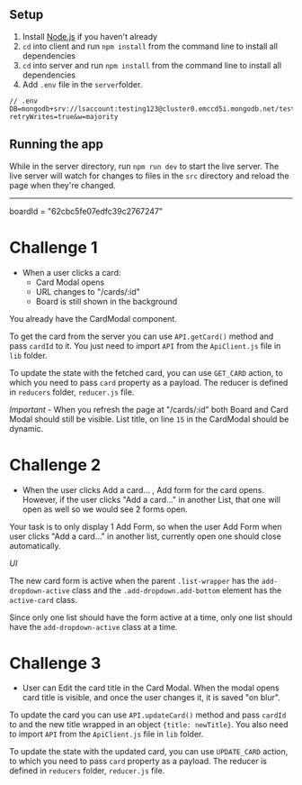 ## Setup

1. Install [Node.js](https://nodejs.org/en/download/package-manager/) if you haven't already
2. `cd` into client and run `npm install` from the command line to install all dependencies
3. `cd` into server and run `npm install` from the command line to install all dependencies
4. Add `.env` file in the `server`folder.

```
// .env
DB=mongodb+srv://lsaccount:testing123@cluster0.emccd5i.mongodb.net/test?retryWrites=true&w=majority
```

## Running the app

While in the server directory, run `npm run dev` to start the live server. The live server will watch for changes to files in the `src` directory and reload the page when they're changed.

---

boardId = "62cbc5fe07edfc39c2767247"

# Challenge 1

- When a user clicks a card:
  - Card Modal opens
  - URL changes to "/cards/:id"
  - Board is still shown in the background

You already have the CardModal component.

To get the card from the server you can use `API.getCard()` method and pass `cardId` to it. You just need to import `API` from the `ApiClient.js` file in `lib` folder.

To update the state with the fetched card, you can use `GET_CARD` action, to which you need to pass `card` property as a payload. The reducer is defined in `reducers` folder, `reducer.js` file.

_Important_ - When you refresh the page at "/cards/:id" both Board and Card Modal should still be visible. List title, on line `15` in the CardModal should be dynamic.

# Challenge 2

- When the user clicks Add a card... , Add form for the card opens. However, if the user clicks "Add a card..." in another List, that one will open as well so we would see 2 forms open.

Your task is to only display 1 Add Form, so when the user Add Form when user clicks "Add a card..." in another list, currently open one should close automatically.

_UI_

The new card form is active when the parent `.list-wrapper` has the `add-dropdown-active` class and the `.add-dropdown.add-bottom` element has the `active-card` class.

Since only one list should have the form active at a time, only one list should have the `add-dropdown-active` class at a time.

# Challenge 3

- User can Edit the card title in the Card Modal. When the modal opens card title is visible, and once the user changes it, it is saved "on blur".

To update the card you can use `API.updateCard()` method and pass `cardId` to and the new title wrapped in an object `{title: newTitle}`. You also need to import `API` from the `ApiClient.js` file in `lib` folder.

To update the state with the updated card, you can use `UPDATE_CARD` action, to which you need to pass `card` property as a payload. The reducer is defined in `reducers` folder, `reducer.js` file.
